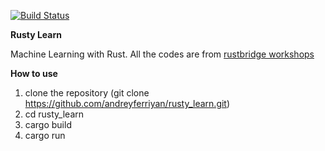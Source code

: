 [![Build Status](https://travis-ci.org/$andreyferriyan/rusty_learn.svg?branch=master)](https://travis-ci.org/andreyferriyan/rusty\_learn)   

**Rusty Learn**   

Machine Learning with Rust. All the codes are from [rustbridge workshops](https://github.com/rust-community/rustbridge/tree/master/workshops/src/machine_learning)   
   
   
**How to use**
1. clone the repository (git clone https://github.com/andreyferriyan/rusty_learn.git)
2. cd rusty_learn
3. cargo build
4. cargo run
